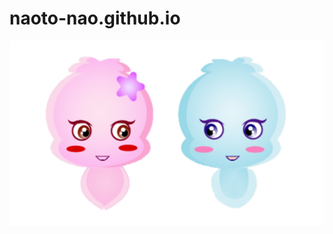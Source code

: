 # naoto-nao.github.io

![image URL](https://github.com/naoto-nao/naoto-nao.github.io/blob/main/Yozi2ritoumeinoi.png?raw=true)


